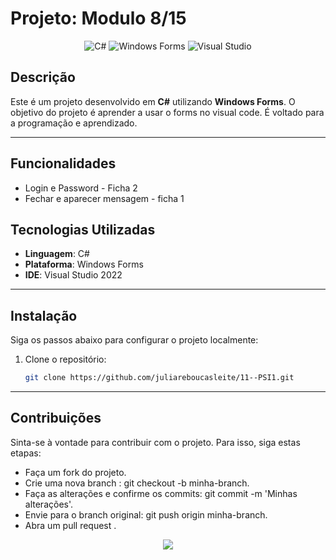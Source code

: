 # Projeto: Modulo 8/15

<div align="center">
  <img src="https://img.shields.io/badge/C%23-239120?style=for-the-badge&logo=c-sharp&logoColor=white" alt="C#" />
  <img src="https://img.shields.io/badge/WindowsForms-0078D6?style=for-the-badge&logo=windows&logoColor=white" alt="Windows Forms" />
  <img src="https://img.shields.io/badge/Visual%20Studio%20-5C2D91?style=for-the-badge&logo=visual-studio-code&logoColor=white" alt="Visual Studio" />


</div>

##  Descrição

Este é um projeto desenvolvido em **C#** utilizando **Windows Forms**. O objetivo do projeto é aprender a usar o forms no visual code. É voltado para a programação e aprendizado.

---

##  Funcionalidades

- Login e Password - Ficha 2
- Fechar e aparecer mensagem - ficha 1

##  Tecnologias Utilizadas

- **Linguagem**: C#
- **Plataforma**: Windows Forms
- **IDE**: Visual Studio 2022

---

##  Instalação

Siga os passos abaixo para configurar o projeto localmente:

1. Clone o repositório:
   ```bash
   git clone https://github.com/juliareboucasleite/11--PSI1.git

---
##  Contribuições

Sinta-se à vontade para contribuir com o projeto. Para isso, siga estas etapas:

- Faça um fork do projeto.
- Crie uma nova branch : git checkout -b minha-branch.
- Faça as alterações e confirme os commits: git commit -m 'Minhas alterações'.
- Envie para o branch original: git push origin minha-branch.
- Abra um pull request .
  
<div align="center">
  <img src="https://capsule-render.vercel.app/api?type=waving&color=141b23&height=120&section=footer"/>
</div>

